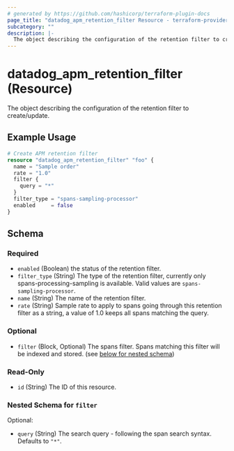 ```yaml
---
# generated by https://github.com/hashicorp/terraform-plugin-docs
page_title: "datadog_apm_retention_filter Resource - terraform-provider-datadog"
subcategory: ""
description: |-
  The object describing the configuration of the retention filter to create/update.
---
```


# datadog_apm_retention_filter (Resource)

The object describing the configuration of the retention filter to create/update.

## Example Usage

```terraform
# Create APM retention filter
resource "datadog_apm_retention_filter" "foo" {
  name = "Sample order"
  rate = "1.0"
  filter {
    query = "*"
  }
  filter_type = "spans-sampling-processor"
  enabled     = false
}
```

<!-- schema generated by tfplugindocs -->
## Schema

### Required

- `enabled` (Boolean) the status of the retention filter.
- `filter_type` (String) The type of the retention filter, currently only spans-processing-sampling is available. Valid values are `spans-sampling-processor`.
- `name` (String) The name of the retention filter.
- `rate` (String) Sample rate to apply to spans going through this retention filter as a string, a value of 1.0 keeps all spans matching the query.

### Optional

- `filter` (Block, Optional) The spans filter. Spans matching this filter will be indexed and stored. (see [below for nested schema](#nestedblock--filter))

### Read-Only

- `id` (String) The ID of this resource.

<a id="nestedblock--filter"></a>
### Nested Schema for `filter`

Optional:

- `query` (String) The search query - following the span search syntax. Defaults to `"*"`.
